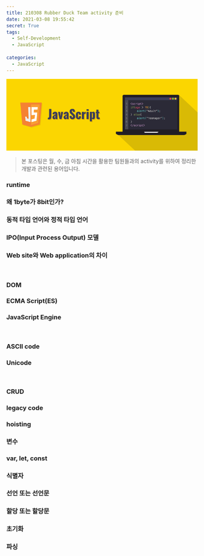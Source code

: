 ```yaml
---
title: 210308 Rubber Duck Team activity 준비
date: 2021-03-08 19:55:42
secret: True
tags:
  - Self-Development
  - JavaScript

categories:
  - JavaScript
---
```


![](/images/post_images/javascript_logo.png)

> 본 포스팅은 월, 수, 금 아침 시간을 활용한 팀원들과의 activity를 위하여 정리한 개발과 관련된 용어입니다.

### runtime

### 왜 1byte가 8bit인가?

### 동적 타입 언어와 정적 타입 언어

  <!-- more -->

### IPO(Input Process Output) 모델

### Web site와 Web application의 차이

<br/>

### DOM

### ECMA Script(ES)

### JavaScript Engine

<br/>

### ASCII code

### Unicode

<br/>

### CRUD

### legacy code

### hoisting

### 변수

### var, let, const

### 식별자

### 선언 또는 선언문

### 할당 또는 할당문

### 초기화

### 파싱
